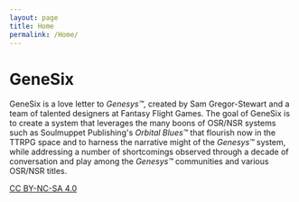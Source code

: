```yaml
---
layout: page
title: Home
permalink: /Home/
---
```


# GeneSix

GeneSix is a love letter to _Genesys™_, created by Sam Gregor-Stewart and a team of talented designers at Fantasy Flight Games.  The goal of GeneSix is to create a system that leverages the many boons of OSR/NSR systems such as Soulmuppet Publishing's _Orbital Blues™_ that flourish now in the TTRPG space and to harness the narrative might of the _Genesys™_ system, while addressing a number of shortcomings observed through a decade of conversation and play among the _Genesys™_ communities and various OSR/NSR titles.

[CC BY-NC-SA 4.0](https://creativecommons.org/licenses/by-nc-sa/4.0/)
